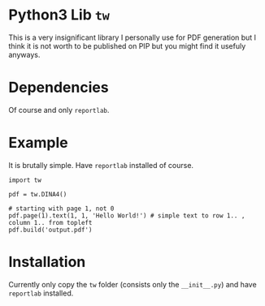 # Python3 Lib `tw`

This is a very insignificant library I personally use for PDF generation but I think it is not worth to be published on PIP but you might find it usefuly anyways.

# Dependencies

Of course and only `reportlab`.

# Example

It is brutally simple. Have `reportlab` installed of course.

    import tw
    
    pdf = tw.DINA4()
    
    # starting with page 1, not 0
    pdf.page(1).text(1, 1, 'Hello World!') # simple text to row 1.. , column 1.. from topleft
    pdf.build('output.pdf')


# Installation

Currently only copy the `tw` folder (consists only the `__init__.py`) and have `reportlab` installed.
